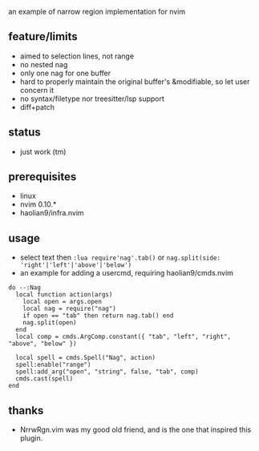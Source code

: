 an example of narrow region implementation for nvim

## feature/limits
* aimed to selection lines, not range
* no nested nag
* only one nag for one buffer
* hard to properly maintain the original buffer's &modifiable, so let user concern it
* no syntax/filetype nor treesitter/lsp support
* diff+patch

## status
* just work (tm)

## prerequisites
* linux
* nvim 0.10.*
* haolian9/infra.nvim

## usage
* select text then `:lua require'nag'.tab()` or `nag.split(side: 'right'|'left'|'above'|'below')`
* an example for adding a usercmd, requiring haolian9/cmds.nvim
```
do --:Nag
  local function action(args)
    local open = args.open
    local nag = require("nag")
    if open == "tab" then return nag.tab() end
    nag.split(open)
  end
  local comp = cmds.ArgComp.constant({ "tab", "left", "right", "above", "below" })

  local spell = cmds.Spell("Nag", action)
  spell:enable("range")
  spell:add_arg("open", "string", false, "tab", comp)
  cmds.cast(spell)
end
```

## thanks
* NrrwRgn.vim was my good old friend, and is the one that inspired this plugin.
